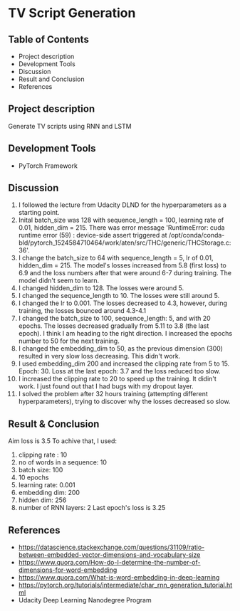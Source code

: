 # TV Script Generation

## Table of Contents
* Project description
* Development Tools
* Discussion
* Result and Conclusion
* References

## Project description
Generate TV scripts using RNN and LSTM

## Development Tools
* PyTorch Framework

## Discussion
1. I followed the lecture from Udacity DLND for the hyperparameters as a starting point.
2. Inital batch_size was 128 with sequence_length = 100, learning rate of 0.01, hidden_dim = 215. There was error message 'RuntimeError: cuda runtime error (59) : device-side assert triggered at /opt/conda/conda-bld/pytorch_1524584710464/work/aten/src/THC/generic/THCStorage.c:36'.
3. I change the batch_size to 64 with sequence_length = 5, lr of 0.01, hidden_dim = 215. The model's losses increased from 5.8 (first loss) to 6.9 and the loss numbers after that were around 6-7 during training. The model didn't seem to learn.
4. I changed hidden_dim to 128. The losses were around 5.
5. I changed the sequence_length to 10. The losses were still around 5.
6. I changed the lr to 0.001. The losses decreased to 4.3, however, during training, the losses bounced around 4.3-4.1
7. I changed the batch_size to 100, sequence_length: 5, and with 20 epochs. The losses decreased gradually from 5.11 to 3.8 (the last epoch). I think I am heading to the right direction. I increased the epochs number to 50 for the next training.
8. I changed the embedding_dim to 50, as the previous dimension (300) resulted in very slow loss decreasing. This didn't work.
9. I used embedding_dim 200 and increased the clipping rate from 5 to 15. Epoch: 30. Loss at the last epoch: 3.7 and the loss reduced too slow.
10. I increased the clipping rate to 20 to speed up the training. It didin't work. I just found out that I had bugs with my dropout layer.
11. I solved the problem after 32 hours training (attempting different hyperparameters), trying to discover why the losses decreased so slow.

## Result & Conclusion
Aim loss is 3.5
To achive that, I used:
1. clipping rate : 10
2. no of words in a sequence: 10
3. batch size: 100
4. 10 epochs
5. learning rate: 0.001
6. embedding dim: 200
7. hidden dim: 256
8. number of RNN layers: 2
Last epoch's loss is 3.25

## References
* https://datascience.stackexchange.com/questions/31109/ratio-between-embedded-vector-dimensions-and-vocabulary-size 
* https://www.quora.com/How-do-I-determine-the-number-of-dimensions-for-word-embedding 
* https://www.quora.com/What-is-word-embedding-in-deep-learning 
* https://pytorch.org/tutorials/intermediate/char_rnn_generation_tutorial.html
* Udacity Deep Learning Nanodegree Program
